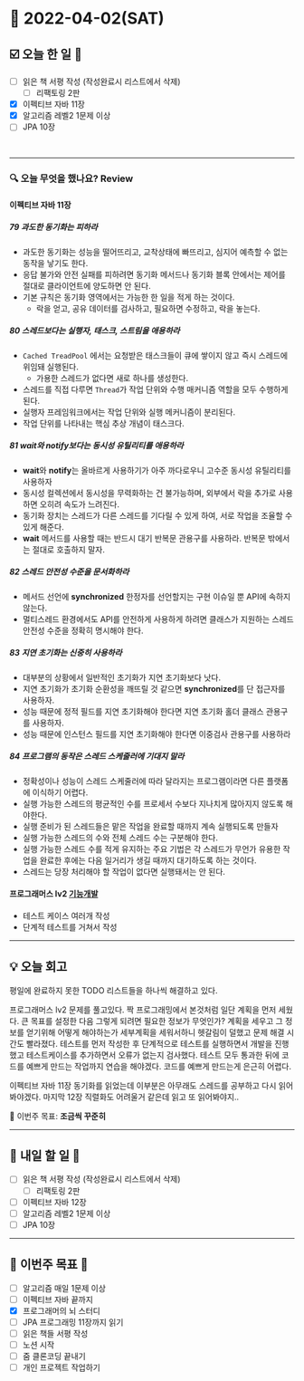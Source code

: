 # 📆 2022-04-02(SAT)
## ☑️ 오늘 한 일 📑
- [ ] 읽은 책 서평 작성 (작성완료시 리스트에서 삭제)
    - [ ] 리팩토링 2판
- [x] 이펙티브 자바 11장
- [x] 알고리즘 레벨2 1문제 이상
- [ ] JPA 10장 
   
<br>

***

### 🔍️ 오늘 무엇을 했나요? Review
#### 이펙티브 자바 11장 
##### 79 과도한 동기화는 피하라 
- 과도한 동기화는 성능을 떨어뜨리고, 교착상태에 빠뜨리고, 심지어 예측할 수 없는 동작을 낳기도 한다. 
- 응답 불가와 안전 실패를 피하려면 동기화 메서드나 동기화 블록 안에서는 제어를 절대로 클라이언트에 양도하면 안 된다. 
- 기본 규칙은 동기화 영역에서는 가능한 한 일을 적게 하는 것이다. 
  - 락을 얻고, 공유 데이터를 검사하고, 필요하면 수정하고, 락을 놓는다. 
  
##### 80 스레드보다는 실행자, 태스크, 스트림을 애용하라 
- `Cached TreadPool` 에서는 요청받은 태스크들이 큐에 쌓이지 않고 즉시 스레드에 위임돼 실행된다. 
  - 가용한 스레드가 없다면 새로 하나를 생성한다. 
- 스레드를 직접 다루면 `Thread`가 작업 단위와 수행 매커니즘 역할을 모두 수행하게 된다. 
- 실행자 프레임워크에서는 작업 단위와 실행 메커니즘이 분리된다. 
- 작업 단위를 나타내는 핵심 추상 개념이 태스크다. 

##### 81 wait와 notify보다는 동시성 유틸리티를 애용하라 
- **wait**와 **notify**는 올바르게 사용하기가 아주 까다로우니 고수준 동시성 유틸리티를 사용하자
- 동시성 컬렉션에서 동시성을 무력화하는 건 불가능하며, 외부에서 락을 추가로 사용하면 오히려 속도가 느려진다.
- 동기화 장치는 스레드가 다른 스레드를 기다릴 수 있게 하여, 서로 작업을 조율할 수 있게 해준다. 
- **wait** 메서드를 사용할 때는 반드시 대기 반복문 관용구를 사용하라. 반복문 밖에서는 절대로 호출하지 말자. 

##### 82 스레드 안전성 수준을 문서화하라
- 메서드 선언에 **synchronized** 한정자를 선언할지는 구현 이슈일 뿐 API에 속하지 않는다. 
- 멀티스레드 환경에서도 API를 안전하게 사용하게 하려면 클래스가 지원하는 스레드 안전성 수준을 정확히 명시해야 한다. 

##### 83 지연 초기화는 신중히 사용하라 
- 대부분의 상황에서 일반적인 초기화가 지연 초기화보다 낫다.
- 지연 초기화가 초기화 순환성을 깨뜨릴 것 같으면 **synchronized**를 단 접근자를 사용하자. 
- 성능 때문에 정적 필드를 지연 초기화해야 한다면 지연 초기화 홀더 클래스 관용구를 사용하자. 
- 성능 때문에 인스턴스 필드를 지연 초기화해야 한다면 이중검사 관용구를 사용하라

##### 84 프로그램의 동작은 스레드 스케줄러에 기대지 말라
- 정확성이나 성능이 스레드 스케줄러에 따라 달라지는 프로그램이라면 다른 플랫폼에 이식하기 어렵다. 
- 실행 가능한 스레드의 평균적인 수를 프로세서 수보다 지나치게 많아지지 않도록 해야한다. 
- 실행 준비가 된 스레드들은 맡은 작업을 완료할 때까지 계속 실행되도록 만들자
- 실행 가능한 스레드의 수와 전체 스레드 수는 구분해야 한다. 
- 실행 가능한 스레드 수를 적게 유지하는 주요 기법은 각 스레드가 무언가 유용한 작업을 완료한 후에는 다음 일거리가 생길 때까지 대기하도록 하는 것이다. 
- 스레드는 당장 처리해야 할 작업이 없다면 실행돼서는 안 된다.

#### 프로그래머스 lv2 [기능개발](https://github.com/Kyuwon53/Python-algorithm/tree/main/programmers/Level2/%EA%B8%B0%EB%8A%A5%EA%B0%9C%EB%B0%9C)
- 테스트 케이스 여러개 작성 
- 단계적 테스트를 거쳐서 작성 

***

## 💡 오늘 회고

평일에 완료하지 못한 TODO 리스트들을 하나씩 해결하고 있다. 

프로그래머스 lv2 문제를 풀고있다. 짝 프로그래밍에서 본것처럼 일단 계획을 먼저 세웠다. 큰 목표를 설정한 다음 그렇게 되려면 필요한 정보가 무엇인가? 계획을 세우고
그 정보를 얻기위해 어떻게 해야하는가 세부계획을 세워서하니 헷갈림이 덜했고 문제 해결 시간도 빨라졌다. 테스트를 먼저 작성한 후 단계적으로 테스트를 실행하면서 
개발을 진행했고 테스트케이스를 추가하면서 오류가 없는지 검사했다. 테스트 모두 통과한 뒤에 코드를 예쁘게 만드는 작업까지 연습을 해야겠다.
코드를 예쁘게 만드는게 은근히 어렵다. 

이펙티브 자바 11장 동기화를 읽었는데 이부분은 아무래도 스레드를 공부하고 다시 읽어봐야겠다. 마지막 12장 직렬화도 어려울거 같은데 읽고 또 읽어봐야지.. 

🎯 이번주 목표: **조금씩 꾸준히**

***

## 🎯 내일 할 일 🎯
- [ ] 읽은 책 서평 작성 (작성완료시 리스트에서 삭제)
    - [ ] 리팩토링 2판
- [ ] 이펙티브 자바 12장
- [ ] 알고리즘 레벨2 1문제 이상
- [ ] JPA 10장 

***

## 🏁 이번주 목표 🏁
- [ ] 알고리즘 매일 1문제 이상
- [ ] 이펙티브 자바 끝까지
- [x] 프로그래머의 뇌 스터디
- [ ] JPA 프로그래밍 11장까지 읽기
- [ ] 읽은 책들 서평 작성
- [ ] 노션 시작
- [ ] 줌 클론코딩 끝내기
- [ ] 개인 프로젝트 작업하기 